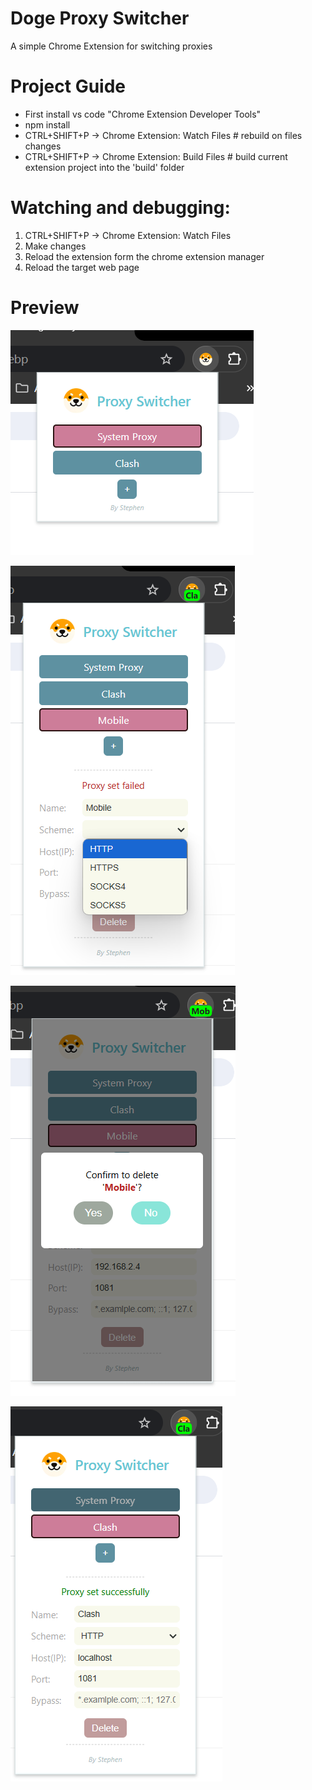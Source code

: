 # Doge Proxy Switcher

A simple Chrome Extension for switching proxies

# Project Guide

* First install vs code "Chrome Extension Developer Tools"
* npm install
* CTRL+SHIFT+P -> Chrome Extension: Watch Files # rebuild on files changes
* CTRL+SHIFT+P -> Chrome Extension: Build Files # build current extension project into the 'build' folder

# Watching and debugging:

1. CTRL+SHIFT+P -> Chrome Extension: Watch Files
2. Make changes
3. Reload the extension form the chrome extension manager
4. Reload the target web page

# Preview

![preview](/public/imgs/1.png)

![preview](/public/imgs/2.png)

![preview](/public/imgs/3.png)

![preview](/public/imgs/4.png)